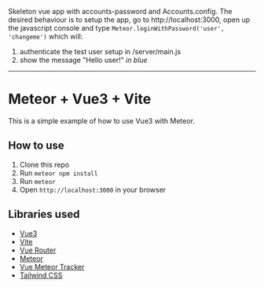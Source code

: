 Skeleton vue app with accounts-password and Accounts.config.  The desired behaviour is to setup the app, go to http://localhost:3000, open up the javascript console and type `Meteor.loginWithPassword('user', 'changeme')` which will:
1. authenticate the test user setup in /server/main.js
2. show the message "Hello user!" *in blue*

----

# Meteor + Vue3 + Vite

This is a simple example of how to use Vue3 with Meteor.

## How to use

1. Clone this repo
2. Run `meteor npm install`
3. Run `meteor`
4. Open `http://localhost:3000` in your browser

## Libraries used

- [Vue3](https://v3.vuejs.org/)
- [Vite](https://vitejs.dev/)
- [Vue Router](https://next.router.vuejs.org/)
- [Meteor](https://www.meteor.com/)
- [Vue Meteor Tracker](https://github.com/meteor-vue/vue-meteor-tracker)
- [Tailwind CSS](https://tailwindcss.com/)
